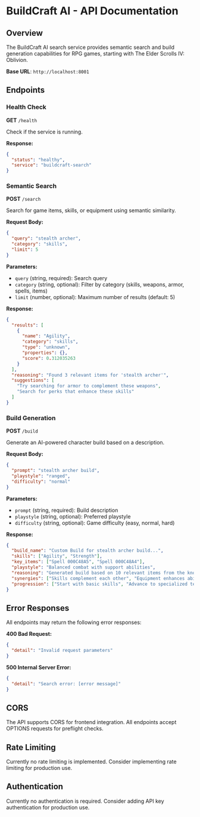 # BuildCraft AI - API Documentation

## Overview

The BuildCraft AI search service provides semantic search and build generation capabilities for RPG games, starting with The Elder Scrolls IV: Oblivion.

**Base URL**: `http://localhost:8001`

## Endpoints

### Health Check

**GET** `/health`

Check if the service is running.

**Response:**
```json
{
  "status": "healthy",
  "service": "buildcraft-search"
}
```

### Semantic Search

**POST** `/search`

Search for game items, skills, or equipment using semantic similarity.

**Request Body:**
```json
{
  "query": "stealth archer",
  "category": "skills",
  "limit": 5
}
```

**Parameters:**
- `query` (string, required): Search query
- `category` (string, optional): Filter by category (skills, weapons, armor, spells, items)
- `limit` (number, optional): Maximum number of results (default: 5)

**Response:**
```json
{
  "results": [
    {
      "name": "Agility",
      "category": "skills",
      "type": "unknown",
      "properties": {},
      "score": 0.312035263
    }
  ],
  "reasoning": "Found 3 relevant items for 'stealth archer'",
  "suggestions": [
    "Try searching for armor to complement these weapons",
    "Search for perks that enhance these skills"
  ]
}
```

### Build Generation

**POST** `/build`

Generate an AI-powered character build based on a description.

**Request Body:**
```json
{
  "prompt": "stealth archer build",
  "playstyle": "ranged",
  "difficulty": "normal"
}
```

**Parameters:**
- `prompt` (string, required): Build description
- `playstyle` (string, optional): Preferred playstyle
- `difficulty` (string, optional): Game difficulty (easy, normal, hard)

**Response:**
```json
{
  "build_name": "Custom Build for stealth archer build...",
  "skills": ["Agility", "Strength"],
  "key_items": ["Spell 000C48A5", "Spell 000C48A4"],
  "playstyle": "Balanced combat with support abilities",
  "reasoning": "Generated build based on 10 relevant items from the knowledge base",
  "synergies": ["Skills complement each other", "Equipment enhances abilities"],
  "progression": ["Start with basic skills", "Advance to specialized techniques"]
}
```

## Error Responses

All endpoints may return the following error responses:

**400 Bad Request:**
```json
{
  "detail": "Invalid request parameters"
}
```

**500 Internal Server Error:**
```json
{
  "detail": "Search error: [error message]"
}
```

## CORS

The API supports CORS for frontend integration. All endpoints accept OPTIONS requests for preflight checks.

## Rate Limiting

Currently no rate limiting is implemented. Consider implementing rate limiting for production use.

## Authentication

Currently no authentication is required. Consider adding API key authentication for production use. 